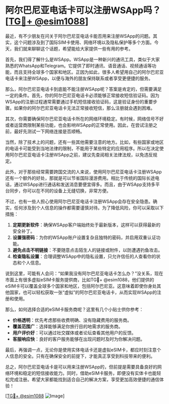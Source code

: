 # 阿尔巴尼亚电话卡可以注册WSApp吗？[[TG💪+ @esim1088](https://t.me/s/esim1088)]

最近，有不少朋友在问关于阿尔巴尼亚电话卡能否用来注册WSApp的问题。其实，这个问题涉及到了国际SIM卡使用、网络环境以及隐私保护等多个方面。今天，我们就来聊聊这个话题，希望能给大家提供一些有用的参考。

首先，我们得了解什么是WSApp。WSApp是一种新兴的通讯工具，类似于大家熟悉的WhatsApp和Telegram。它提供了即时通讯、语音通话、视频通话等功能，而且支持全球多个国家和地区。正因为如此，很多人希望用自己的阿尔巴尼亚电话卡来注册WSApp，以便与海外的朋友保持联系或者享受更便捷的服务。

那么，阿尔巴尼亚电话卡到底能不能注册WSApp呢？答案是肯定的，但需要满足一定的条件。首先，你的阿尔巴尼亚电话卡必须能够正常接收短信验证码。因为WSApp的注册过程通常需要通过手机短信接收验证码，这是验证身份的重要步骤。如果你的阿尔巴尼亚电话卡无法正常接收短信，那么注册就会遇到困难。

其次，你需要确保阿尔巴尼亚电话卡所在的网络环境稳定。有时候，网络信号不好或者运营商限制某些功能，也会影响WSApp的正常使用。因此，在尝试注册之前，最好先测试一下网络连接是否顺畅。

当然，除了技术上的问题，还有一些其他需要注意的地方。比如，有些国家或地区的电话卡可能受到当地法律的限制，不能用于某些特定的应用程序。所以在决定使用阿尔巴尼亚电话卡注册WSApp之前，建议先查阅相关法律法规，以免违反规定。

此外，对于那些经常需要跨国交流的人来说，使用阿尔巴尼亚电话卡注册WSApp还有一个额外的好处，那就是可以节省国际漫游费用。相比于传统的国际长途电话，通过WSApp进行通话和发送消息要便宜得多。而且，由于WSApp支持多平台同步，你可以在不同的设备上无缝切换，非常方便。

不过，也有一些人担心使用阿尔巴尼亚电话卡注册WSApp会存在安全隐患。确实，任何涉及到个人信息的操作都需要谨慎对待。为了降低风险，你可以采取以下措施：

1. **定期更新软件**：确保WSApp客户端始终处于最新版本，这样可以获得最新的安全补丁。
2. **设置强密码**：为你的WSApp账户设置复杂且独特的密码，并启用双重认证功能。
3. **避免点击不明链接**：不要随意点击陌生人的链接或附件，以防遭遇钓鱼攻击。
4. **检查隐私设置**：合理调整WSApp中的隐私设置，只允许信任的人查看你的状态和个人信息。

说到这里，可能有人会问：“如果我没有阿尔巴尼亚电话卡怎么办？”没关系，现在市面上有很多虚拟eSIM卡服务提供商，比如TG💪+ @esim1088，他们提供的eSIM卡可以覆盖全球多个国家和地区，包括阿尔巴尼亚。这意味着即使你身处其他国家，也可以轻松获取一张“虚拟”的阿尔巴尼亚电话卡，从而实现WSApp的注册和使用。

那么，如何选择合适的eSIM卡服务商呢？这里有几个小贴士供你参考：

- **价格透明**：优先考虑那些收费明确、没有隐藏费用的服务商。
- **覆盖范围广**：选择能够满足你旅行目的地需求的服务商。
- **用户评价好**：可以通过社交媒体或者论坛查看其他用户的反馈。
- **客服响应快**：良好的客户服务能够在出现问题时及时为你解决问题。

最后，再强调一点，无论你是使用实体电话卡还是虚拟eSIM卡，都应时刻注意个人信息的安全。只有在确保安全的前提下，才能真正享受到科技带来的便利。

总之，阿尔巴尼亚电话卡是可以用来注册WSApp的，但前提是需要具备良好的网络环境和稳定的短信接收能力。同时，借助eSIM卡服务，即便没有实体卡也能轻松完成注册。希望大家都能找到适合自己的解决方案，享受更加高效便捷的通信体验！

[[TG💪+ @esim1088](https://t.me/s/esim1088) ![Image](https://i.postimg.cc/4NQfJmqS/Snipaste-2025-05-13-00-14-12.png)]